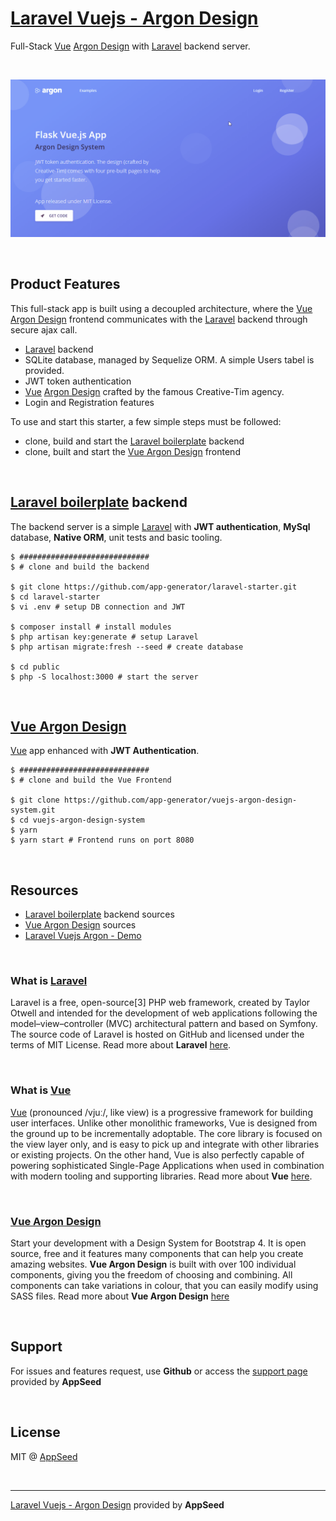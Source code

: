 # [Laravel Vuejs - Argon Design](https://appseed.us/apps/vuejs/laravel/argon-design-system-creative-tim)

Full-Stack [Vue](https://vuejs.org/) [Argon Design](https://www.creative-tim.com/product/vue-argon-design-system) with [Laravel](https://laravel.com/) backend server.

<br />

![Laravel Vuejs Argon Design - Gif animated presentation.](https://github.com/app-generator/static/blob/master/products/argon-design-system-intro.gif?raw=true)

<br />

## Product Features

This full-stack app is built using a decoupled architecture, where the [Vue Argon Design](https://www.creative-tim.com/product/vue-argon-design-system) frontend communicates with the [Laravel](https://laravel.com/) backend through secure ajax call.

 - [Laravel](https://laravel.com/) backend
 - SQLite database, managed by Sequelize ORM. A simple Users tabel is provided.
 - JWT token authentication
 - [Vue](https://vuejs.org/) [Argon Design](https://www.creative-tim.com/product/vue-argon-design-system) crafted by the famous Creative-Tim agency.
 - Login and Registration features

To use and start this starter, a few simple steps must be followed: 

 - clone, build and start the [Laravel boilerplate](https://github.com/app-generator/laravel-boilerplate) backend
 - clone, built and start the [Vue Argon Design](https://github.com/app-generator/vuejs-argon-design-system) frontend

<br />

## [Laravel boilerplate](https://github.com/app-generator/laravel-boilerplate) backend 
 
The backend server is a simple [Laravel](https://laravel.com/) with **JWT authentication**, **MySql** database, **Native ORM**, unit tests and basic tooling.
 
```
$ #############################
$ # clone and build the backend

$ git clone https://github.com/app-generator/laravel-starter.git
$ cd laravel-starter
$ vi .env # setup DB connection and JWT 

$ composer install # install modules
$ php artisan key:generate # setup Laravel
$ php artisan migrate:fresh --seed # create database

$ cd public 
$ php -S localhost:3000 # start the server 

```

<br />

## [Vue Argon Design](https://github.com/app-generator/vuejs-argon-design-system)

[Vue](https://vuejs.org/) app enhanced with **JWT Authentication**. 

```
$ #############################
$ # clone and build the Vue Frontend

$ git clone https://github.com/app-generator/vuejs-argon-design-system.git
$ cd vuejs-argon-design-system
$ yarn
$ yarn start # Frontend runs on port 8080
```

<br />

## Resources

 - [Laravel boilerplate](https://github.com/app-generator/laravel-boilerplate) backend sources
 - [Vue Argon Design](https://github.com/app-generator/vuejs-argon-design-system) sources
 - [Laravel Vuejs Argon - Demo](https://express-vuejs-argon-design.appseed.us/)

<br />

### What is [Laravel](https://laravel.com/)

Laravel is a free, open-source[3] PHP web framework, created by Taylor Otwell and intended for the development of web applications following the model–view–controller (MVC) architectural pattern and based on Symfony. The source code of Laravel is hosted on GitHub and licensed under the terms of MIT License. Read more about **Laravel** [here](https://en.wikipedia.org/wiki/Laravel).

<br />

### What is [Vue](https://vuejs.org/)

[Vue](https://vuejs.org/) (pronounced /vjuː/, like view) is a progressive framework for building user interfaces. Unlike other monolithic frameworks, Vue is designed from the ground up to be incrementally adoptable. The core library is focused on the view layer only, and is easy to pick up and integrate with other libraries or existing projects. On the other hand, Vue is also perfectly capable of powering sophisticated Single-Page Applications when used in combination with modern tooling and supporting libraries. Read more about **Vue** [here](https://vuejs.org/v2/guide/).

<br />

### [Vue Argon Design](https://www.creative-tim.com/product/vue-argon-design-system)

Start your development with a Design System for Bootstrap 4. It is open source, free and it features many components that can help you create amazing websites. **Vue Argon Design** is built with over 100 individual components, giving you the freedom of choosing and combining. All components can take variations in colour, that you can easily modify using SASS files. Read more about **Vue Argon Design** [here](https://www.creative-tim.com/product/vue-argon-design-system)

<br />

## Support

For issues and features request, use **Github** or access the [support page](https://appseed.us/support) provided by **AppSeed** 

<br />

## License
MIT @ [AppSeed](https://appseed.us)

<br />

---
[Laravel Vuejs - Argon Design](https://appseed.us/apps/vuejs/laravel/argon-design-system-creative-tim) provided by **AppSeed**

